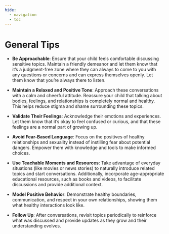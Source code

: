 ```yaml
---
hide:
  - navigation
  - toc
---
```


# General Tips

- **Be Approachable**: Ensure that your child feels comfortable discussing sensitive topics. Maintain a friendly demeanor and let them know that it’s a judgment-free zone where they can always to come to you with any questions or concerns and can express themselves openly. Let them know that you’re always there to listen.

- **Maintain a Relaxed and Positive Tone**: Approach these conversations with a calm and cheerful attitude. Reassure your child that talking about bodies, feelings, and relationships is completely normal and healthy. This helps reduce stigma and shame surrounding these topics.

- **Validate Their Feelings**: Acknowledge their emotions and experiences. Let them know that it’s okay to feel confused or curious, and that these feelings are a normal part of growing up.

- **Avoid Fear-Based Language**: Focus on the positives of healthy relationships and sexuality instead of instilling fear about potential dangers. Empower them with knowledge and tools to make informed choices.

- **Use Teachable Moments and Resources**: Take advantage of everyday situations (like movies or news stories) to naturally introduce related topics and start conversations. Additionally, incorporate age-appropriate educational resources, such as books and videos, to facilitate discussions and provide additional context.

- **Model Positive Behavior**: Demonstrate healthy boundaries, communication, and respect in your own relationships, showing them what healthy interactions look like.

- **Follow Up**: After conversations, revisit topics periodically to reinforce what was discussed and provide updates as they grow and their understanding evolves.
